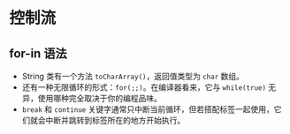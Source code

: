 # 控制流

## for-in 语法

- String 类有一个方法 `toCharArray()`，返回值类型为 `char` 数组。
- 还有一种无限循环的形式：`for(;;)`。在编译器看来，它与 `while(true)` 无异，使用哪种完全取决于你的编程品味。
- `break` 和 `continue` 关键字通常只中断当前循环，但若搭配标签一起使用，它们就会中断并跳转到标签所在的地方开始执行。
